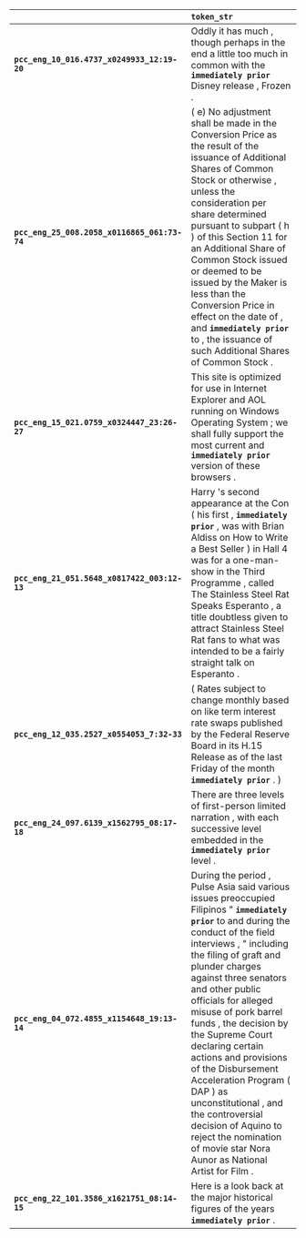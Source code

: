 |                                              | `token_str`                                                                                                                                                                                                                                                                                                                                                                                                                                                                                                                                                                       |
|:---------------------------------------------|:----------------------------------------------------------------------------------------------------------------------------------------------------------------------------------------------------------------------------------------------------------------------------------------------------------------------------------------------------------------------------------------------------------------------------------------------------------------------------------------------------------------------------------------------------------------------------------|
| **`pcc_eng_10_016.4737_x0249933_12:19-20`**  | Oddly it has much , though perhaps in the end a little too much in common with the __`immediately prior`__ Disney release , Frozen .                                                                                                                                                                                                                                                                                                                                                                                                                                              |
| **`pcc_eng_25_008.2058_x0116865_061:73-74`** | ( e) No adjustment shall be made in the Conversion Price as the result of the issuance of Additional Shares of Common Stock or otherwise , unless the consideration per share determined pursuant to subpart ( h ) of this Section 11 for an Additional Share of Common Stock issued or deemed to be issued by the Maker is less than the Conversion Price in effect on the date of , and __`immediately prior`__ to , the issuance of such Additional Shares of Common Stock .                                                                                                   |
| **`pcc_eng_15_021.0759_x0324447_23:26-27`**  | This site is optimized for use in Internet Explorer and AOL running on Windows Operating System ; we shall fully support the most current and __`immediately prior`__ version of these browsers .                                                                                                                                                                                                                                                                                                                                                                                 |
| **`pcc_eng_21_051.5648_x0817422_003:12-13`** | Harry 's second appearance at the Con ( his first , __`immediately prior`__ , was with Brian Aldiss on How to Write a Best Seller ) in Hall 4 was for a one-man-show in the Third Programme , called The Stainless Steel Rat Speaks Esperanto , a title doubtless given to attract Stainless Steel Rat fans to what was intended to be a fairly straight talk on Esperanto .                                                                                                                                                                                                      |
| **`pcc_eng_12_035.2527_x0554053_7:32-33`**   | ( Rates subject to change monthly based on like term interest rate swaps published by the Federal Reserve Board in its H.15 Release as of the last Friday of the month __`immediately prior`__ . )                                                                                                                                                                                                                                                                                                                                                                                |
| **`pcc_eng_24_097.6139_x1562795_08:17-18`**  | There are three levels of first-person limited narration , with each successive level embedded in the __`immediately prior`__ level .                                                                                                                                                                                                                                                                                                                                                                                                                                             |
| **`pcc_eng_04_072.4855_x1154648_19:13-14`**  | During the period , Pulse Asia said various issues preoccupied Filipinos " __`immediately prior`__ to and during the conduct of the field interviews , " including the filing of graft and plunder charges against three senators and other public officials for alleged misuse of pork barrel funds , the decision by the Supreme Court declaring certain actions and provisions of the Disbursement Acceleration Program ( DAP ) as unconstitutional , and the controversial decision of Aquino to reject the nomination of movie star Nora Aunor as National Artist for Film . |
| **`pcc_eng_22_101.3586_x1621751_08:14-15`**  | Here is a look back at the major historical figures of the years __`immediately prior`__ .                                                                                                                                                                                                                                                                                                                                                                                                                                                                                        |